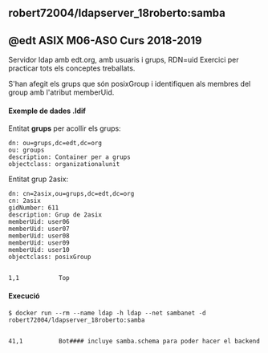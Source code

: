 ## robert72004/ldapserver_18roberto:samba 


## @edt ASIX M06-ASO Curs 2018-2019

Servidor ldap amb edt.org, amb usuaris i grups, RDN=uid
Exercici per practicar tots els conceptes treballats.


S'han afegit els grups que són posixGroup i identifiquen als membres del group amb l'atribut memberUid.

#### Exemple de dades .ldif

Entitat **grups** per acollir els grups:
```
dn: ou=grups,dc=edt,dc=org
ou: groups
description: Container per a grups
objectclass: organizationalunit
```

Entitat grup 2asix:
```
dn: cn=2asix,ou=grups,dc=edt,dc=org
cn: 2asix
gidNumber: 611
description: Grup de 2asix
memberUid: user06
memberUid: user07
memberUid: user08
memberUid: user09
memberUid: user10
objectclass: posixGroup
```
                                                                                                                                    1,1           Top
#### Execució

```
$ docker run --rm --name ldap -h ldap --net sambanet -d robert72004/ldapserver_18roberto:samba 
```
                                                                                                                                    41,1          Bot#### incluye samba.schema para poder hacer el backend 
